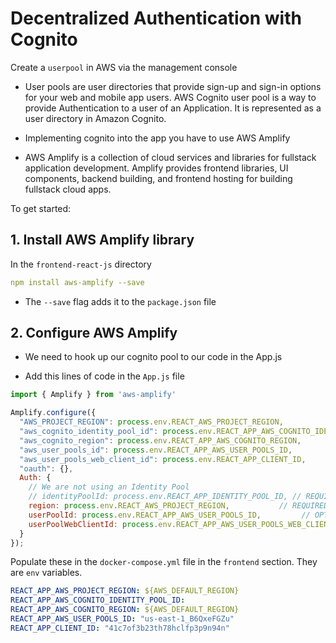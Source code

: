 # Decentralized Authentication with Cognito

Create a `userpool` in AWS via the management console
- User pools are user directories that provide sign-up and sign-in options for your web and mobile app users. AWS Cognito user pool is a way to provide Authentication to a user of an Application. It is represented as a user directory in Amazon Cognito.


- Implementing cognito into the app you have to use AWS Amplify
- AWS Amplify is a collection of cloud services and libraries for fullstack application development. Amplify provides frontend libraries, UI components, backend building, and frontend hosting for building fullstack cloud apps.

To get started:

## 1. Install AWS Amplify library
In the `frontend-react-js` directory

```yml
npm install aws-amplify --save
```
- The `--save` flag adds it to the `package.json` file

## 2. Configure AWS Amplify
- We need to hook up our cognito pool to our code in the App.js

- Add this lines of code in the `App.js` file
```js
import { Amplify } from 'aws-amplify'

Amplify.configure({
  "AWS_PROJECT_REGION": process.env.REACT_AWS_PROJECT_REGION,
  "aws_cognito_identity_pool_id": process.env.REACT_APP_AWS_COGNITO_IDENTITY_POOL_ID,
  "aws_cognito_region": process.env.REACT_APP_AWS_COGNITO_REGION,
  "aws_user_pools_id": process.env.REACT_APP_AWS_USER_POOLS_ID,
  "aws_user_pools_web_client_id": process.env.REACT_APP_CLIENT_ID,
  "oauth": {},
  Auth: {
    // We are not using an Identity Pool
    // identityPoolId: process.env.REACT_APP_IDENTITY_POOL_ID, // REQUIRED - Amazon Cognito Identity Pool ID
    region: process.env.REACT_AWS_PROJECT_REGION,           // REQUIRED - Amazon Cognito Region
    userPoolId: process.env.REACT_APP_AWS_USER_POOLS_ID,         // OPTIONAL - Amazon Cognito User Pool ID
    userPoolWebClientId: process.env.REACT_APP_AWS_USER_POOLS_WEB_CLIENT_ID,   // OPTIONAL - Amazon Cognito Web Client ID (26-char alphanumeric string)
  }
});
```

Populate these in the `docker-compose.yml` file in the `frontend` section. They are `env` variables.

```yml
REACT_APP_AWS_PROJECT_REGION: ${AWS_DEFAULT_REGION}
REACT_APP_AWS_COGNITO_IDENTITY_POOL_ID:
REACT_APP_AWS_COGNITO_REGION: ${AWS_DEFAULT_REGION}
REACT_APP_AWS_USER_POOLS_ID: "us-east-1_B6QxeFGZu"
REACT_APP_CLIENT_ID: "41c7of3b23th78hclfp3p9n94n"
```
